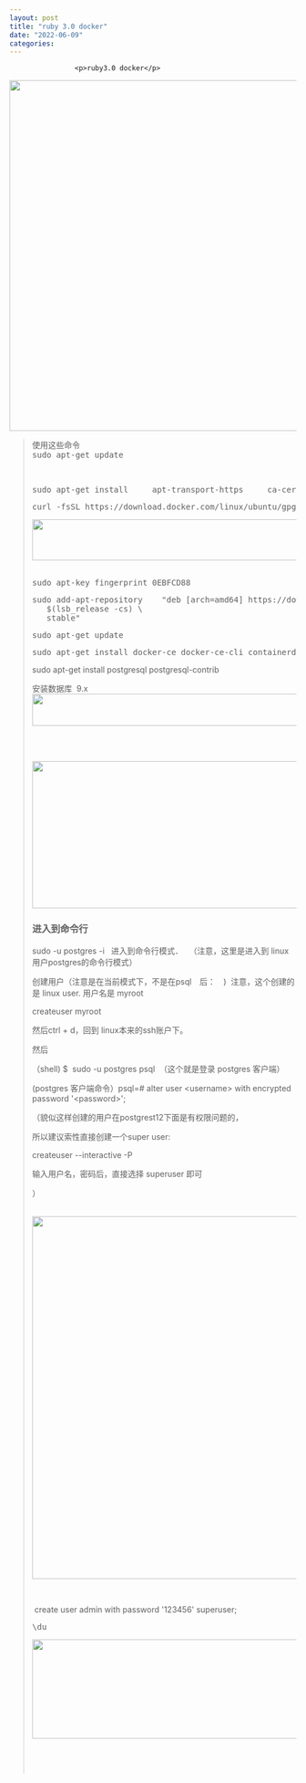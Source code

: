 ```yaml
---
layout: post
title: "ruby 3.0 docker"
date: "2022-06-09"
categories: 
---
```


                    <p>ruby3.0 docker</p> 
<p><img alt="" height="615" src="https://img-blog.csdnimg.cn/17fc32ed7b384cc391cd70c205c5399e.png" width="1200"></p> 
<blockquote> 
 <pre>使用这些命令
sudo apt-get update</pre> 
 <p> </p> 
 <pre>sudo apt-get install     apt-transport-https     ca-certificates     curl     gnupg-agent     software-properties-common</pre> 
 <pre>curl -fsSL https://download.docker.com/linux/ubuntu/gpg | sudo apt-key add -</pre> 
 <p><img alt="" height="72" src="https://img-blog.csdnimg.cn/62984816cd7a4b77b7fda27ae450fe8a.png" width="1200"> </p> 
 <pre>sudo apt-key fingerprint 0EBFCD88</pre> 
 <pre>sudo add-apt-repository    "deb [arch=amd64] https://download.docker.com/linux/ubuntu \
   $(lsb_release -cs) \
   stable"</pre> 
 <pre>sudo apt-get update</pre> 
 <pre>sudo apt-get install docker-ce docker-ce-cli containerd.io</pre> 
 <p>sudo apt-get install postgresql postgresql-contrib</p> 
 <p>安装数据库  9.x<img alt="" height="56" src="https://img-blog.csdnimg.cn/1acf28cf4523432aa1fb896e44a4a54d.png" width="1155"></p> 
 <p> </p> 
 <p> <img alt="" height="258" src="https://img-blog.csdnimg.cn/d167e5ec5fc647cfa69319b6c86ff33e.png" width="1200"></p> 
 <h3>进入到命令行</h3> 
 <p>sudo -u postgres -i   进入到命令行模式．　 （注意，这里是进入到 linux 用户postgres的命令行模式）</p> 
 <p>创建用户（注意是在当前模式下，不是在psql　后：　)  注意，这个创建的是 linux user. 用户名是 myroot</p> 
 <p>createuser myroot</p> 
 <p>然后ctrl + d，回到 linux本来的ssh账户下。</p> 
 <p>然后　</p> 
 <p>（shell) $  sudo -u postgres psql  （这个就是登录 postgres 客户端）</p> 
 <p>(postgres 客户端命令）psql=# alter user &lt;username&gt; with encrypted password '&lt;password&gt;';</p> 
 <p>（貌似这样创建的用户在postgrest12下面是有权限问题的，</p> 
 <p>所以建议索性直接创建一个super user: </p> 
 <p>createuser --interactive -P</p> 
 <p>输入用户名，密码后，直接选择 superuser 即可</p> 
 <p>）</p> 
 <p> <img alt="" height="636" src="https://img-blog.csdnimg.cn/4cddb376407244ae94c3014577ac48f8.png" width="897"></p> 
 <p> </p> 
 <p> create user admin with password '123456' superuser;</p> 
 <pre>\du</pre> 
 <p><img alt="" height="174" src="https://img-blog.csdnimg.cn/afbb02ab927a4eef855d9fce4963ddd1.png" width="1033"></p> 
 <p> </p> 
 <p> </p> 
</blockquote> 
<p></p>
                
